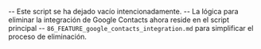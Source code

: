 -- Este script se ha dejado vacío intencionadamente.
-- La lógica para eliminar la integración de Google Contacts ahora reside en el script principal
-- `86_FEATURE_google_contacts_integration.md` para simplificar el proceso de eliminación.
